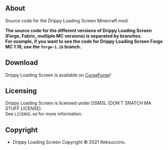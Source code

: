 ## About

Source code for the Drippy Loading Screen Minecraft mod.

**The source code for the different versions of Drippy Loading Screen (Forge, Fabric, multiple MC versions) is separated by branches.**<br>
**For example, if you want to see the code for Drippy Loading Screen Forge MC 1.16, use the `forge-1.16` branch.**

## Download

Drippy Loading Screen is available on [CurseForge](https://www.curseforge.com/minecraft/mc-mods/drippy-loading-screen)!

## Licensing

Drippy Loading Screen is licensed under DSMSL (DON'T SNATCH MA STUFF LICENSE).<br>
See `LICENSE.md` for more information.

## Copyright

- Drippy Loading Screen Copyright © 2021 Keksuccino.<br>
